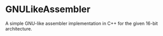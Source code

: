 # GNULikeAssembler
A simple GNU-like assembler implementation in C++ for the given 16-bit architecture.
